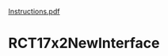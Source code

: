 [Instructions.pdf](https://github.com/piyushkumarhcu/RCT17x2NewInterface/files/6938098/Instructions.pdf)
# RCT17x2NewInterface
